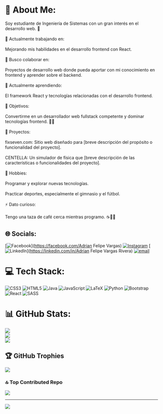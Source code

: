 # 💫 About Me:
Soy estudiante de Ingeniería de Sistemas con un gran interés en el desarrollo web. 🚀<br><br>🔭 Actualmente trabajando en:<br><br>Mejorando mis habilidades en el desarrollo frontend con React.<br><br>👯 Busco colaborar en:<br><br>Proyectos de desarrollo web donde pueda aportar con mi conocimiento en frontend y aprender sobre el backend.<br><br>🌱 Actualmente aprendiendo:<br><br>El framework React y tecnologías relacionadas con el desarrollo frontend.<br><br>🎯 Objetivos:<br><br>Convertirme en un desarrollador web fullstack competente y dominar tecnologías frontend. 💪🔥<br><br>🔨 Proyectos:<br><br>fixseven.com: Sitio web diseñado para [breve descripción del propósito o funcionalidad del proyecto].<br><br>CENTELLA: Un simulador de física que [breve descripción de las características o funcionalidades del proyecto].<br><br>🎨 Hobbies:<br><br>Programar y explorar nuevas tecnologías.<br><br>Practicar deportes, especialmente el gimnasio y el fútbol.<br><br>⚡ Dato curioso:<br><br>Tengo una taza de café cerca mientras programo. ☕👨‍💻


## 🌐 Socials:
[![Facebook](https://img.shields.io/badge/Facebook-%231877F2.svg?logo=Facebook&logoColor=white)](https://facebook.com/Adrian Felipe Vargas) [![Instagram](https://img.shields.io/badge/Instagram-%23E4405F.svg?logo=Instagram&logoColor=white)](https://instagram.com/_adriaa.an) [![LinkedIn](https://img.shields.io/badge/LinkedIn-%230077B5.svg?logo=linkedin&logoColor=white)](https://linkedin.com/in/Adrian Felipe Vargas Rivera) [![email](https://img.shields.io/badge/Email-D14836?logo=gmail&logoColor=white)](mailto:adrianfelipevr@gmail.com) 

# 💻 Tech Stack:
![CSS3](https://img.shields.io/badge/css3-%231572B6.svg?style=for-the-badge&logo=css3&logoColor=white) ![HTML5](https://img.shields.io/badge/html5-%23E34F26.svg?style=for-the-badge&logo=html5&logoColor=white) ![Java](https://img.shields.io/badge/java-%23ED8B00.svg?style=for-the-badge&logo=openjdk&logoColor=white) ![JavaScript](https://img.shields.io/badge/javascript-%23323330.svg?style=for-the-badge&logo=javascript&logoColor=%23F7DF1E) ![LaTeX](https://img.shields.io/badge/latex-%23008080.svg?style=for-the-badge&logo=latex&logoColor=white) ![Python](https://img.shields.io/badge/python-3670A0?style=for-the-badge&logo=python&logoColor=ffdd54) ![Bootstrap](https://img.shields.io/badge/bootstrap-%238511FA.svg?style=for-the-badge&logo=bootstrap&logoColor=white) ![React](https://img.shields.io/badge/react-%2320232a.svg?style=for-the-badge&logo=react&logoColor=%2361DAFB) ![SASS](https://img.shields.io/badge/SASS-hotpink.svg?style=for-the-badge&logo=SASS&logoColor=white)
# 📊 GitHub Stats:
![](https://github-readme-stats.vercel.app/api?username=adrianfvr&theme=dark&hide_border=false&include_all_commits=false&count_private=true)<br/>
![](https://github-readme-streak-stats.herokuapp.com/?user=adrianfvr&theme=dark&hide_border=false)<br/>
![](https://github-readme-stats.vercel.app/api/top-langs/?username=adrianfvr&theme=dark&hide_border=false&include_all_commits=false&count_private=true&layout=compact)

## 🏆 GitHub Trophies
![](https://github-profile-trophy.vercel.app/?username=adrianfvr&theme=radical&no-frame=false&no-bg=false&margin-w=4)

### 🔝 Top Contributed Repo
![](https://github-contributor-stats.vercel.app/api?username=adrianfvr&limit=5&theme=dark&combine_all_yearly_contributions=true)

---
[![](https://visitcount.itsvg.in/api?id=adrianfvr&icon=0&color=0)](https://visitcount.itsvg.in)

<!-- Proudly created with GPRM ( https://gprm.itsvg.in ) -->
